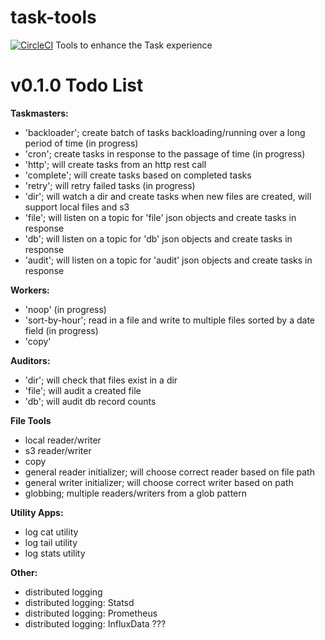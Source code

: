 # task-tools
[![CircleCI](https://circleci.com/gh/pcelvng/task-tools/tree/master.svg?style=svg)](https://circleci.com/gh/pcelvng/task-tools/tree/master)
Tools to enhance the Task experience


# v0.1.0 Todo List

**Taskmasters:**

- 'backloader'; create batch of tasks backloading/running over a long period of time (in progress)
- 'cron'; create tasks in response to the passage of time (in progress)
- 'http'; will create tasks from an http rest call
- 'complete'; will create tasks based on completed tasks
- 'retry'; will retry failed tasks (in progress)
- 'dir'; will watch a dir and create tasks when new files are created, will support local files and s3
- 'file'; will listen on a topic for 'file' json objects and create tasks in response
- 'db'; will listen on a topic for 'db' json objects and create tasks in response
- 'audit'; will listen on a topic for 'audit' json objects and create tasks in response

**Workers:**

- 'noop' (in progress)
- 'sort-by-hour'; read in a file and write to multiple files sorted by a date field (in progress)
- 'copy'


**Auditors:**

- 'dir'; will check that files exist in a dir
- 'file'; will audit a created file
- 'db'; will audit db record counts

**File Tools**

- local reader/writer
- s3 reader/writer
- copy
- general reader initializer; will choose correct reader based on file path
- general writer initializer; will choose correct writer based on path
- globbing; multiple readers/writers from a glob pattern

**Utility Apps:**

- log cat utility
- log tail utility
- log stats utility


**Other:**

- distributed logging
- distributed logging: Statsd
- distributed logging: Prometheus
- distributed logging: InfluxData ???

